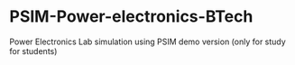 # PSIM-Power-electronics-BTech
Power Electronics Lab simulation using PSIM demo version (only for study for students) 
